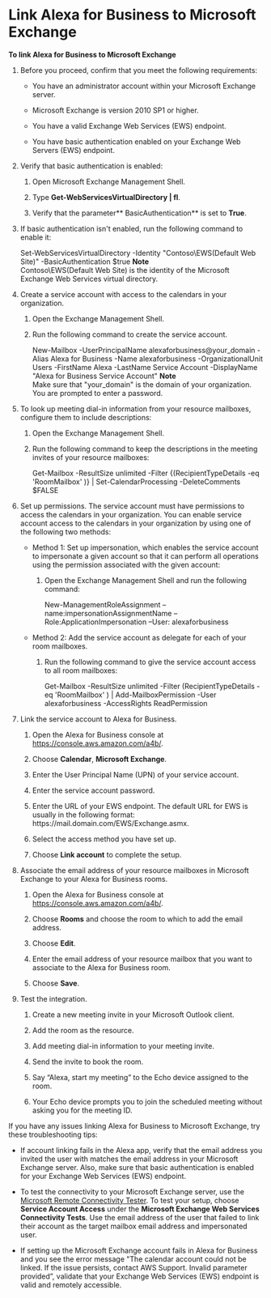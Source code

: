 # Link Alexa for Business to Microsoft Exchange<a name="exchange"></a>

**To link Alexa for Business to Microsoft Exchange**

1. Before you proceed, confirm that you meet the following requirements:

   + You have an administrator account within your Microsoft Exchange server\.

   + Microsoft Exchange is version 2010 SP1 or higher\.

   + You have a valid Exchange Web Services \(EWS\) endpoint\.

   + You have basic authentication enabled on your Exchange Web Servers \(EWS\) endpoint\.

1. Verify that basic authentication is enabled:

   1. Open Microsoft Exchange Management Shell\.

   1. Type **Get\-WebServicesVirtualDirectory | fl**\.

   1. Verify that the parameter** BasicAuthentication** is set to **True**\.

1. If basic authentication isn't enabled, run the following command to enable it:

   Set\-WebServicesVirtualDirectory \-Identity "Contoso\\EWS\(Default Web Site\)" \-BasicAuthentication $true
**Note**  
Contoso\\EWS\(Default Web Site\) is the identity of the Microsoft Exchange Web Services virtual directory\.

1. Create a service account with access to the calendars in your organization\.

   1. Open the Exchange Management Shell\.

   1. Run the following command to create the service account\.

      New\-Mailbox \-UserPrincipalName alexaforbusiness@your\_domain \-Alias Alexa for Business \-Name alexaforbusiness \-OrganizationalUnit Users \-FirstName Alexa \-LastName Service Account \-DisplayName "Alexa for Business Service Account"
**Note**  
Make sure that "your\_domain" is the domain of your organization\. You are prompted to enter a password\.

1. To look up meeting dial\-in information from your resource mailboxes, configure them to include descriptions:

   1. Open the Exchange Management Shell\. 

   1. Run the following command to keep the descriptions in the meeting invites of your resource mailboxes:

      Get\-Mailbox \-ResultSize unlimited \-Filter \{\(RecipientTypeDetails \-eq 'RoomMailbox' \)\} | Set\-CalendarProcessing \-DeleteComments $FALSE

1. Set up permissions\. The service account must have permissions to access the calendars in your organization\. You can enable service account access to the calendars in your organization by using one of the following two methods:

   + Method 1: Set up impersonation, which enables the service account to impersonate a given account so that it can perform all operations using the permission associated with the given account:

     1. Open the Exchange Management Shell and run the following command:

        New\-ManagementRoleAssignment –name:impersonationAssignmentName –Role:ApplicationImpersonation –User: alexaforbusiness 

   + Method 2: Add the service account as delegate for each of your room mailboxes\. 

     1. Run the following command to give the service account access to all room mailboxes:

        Get\-Mailbox \-ResultSize unlimited \-Filter \(RecipientTypeDetails \-eq 'RoomMailbox' \) | Add\-MailboxPermission \-User alexaforbusiness \-AccessRights ReadPermission

1. Link the service account to Alexa for Business\.

   1. Open the Alexa for Business console at [https://console\.aws\.amazon\.com/a4b/](https://console.aws.amazon.com/a4b/)\.

   1. Choose **Calendar**, **Microsoft Exchange**\.

   1. Enter the User Principal Name \(UPN\) of your service account\.

   1. Enter the service account password\.

   1. Enter the URL of your EWS endpoint\. The default URL for EWS is usually in the following format: https://mail\.domain\.com/EWS/Exchange\.asmx\.

   1. Select the access method you have set up\.

   1. Choose **Link account** to complete the setup\.

1. Associate the email address of your resource mailboxes in Microsoft Exchange to your Alexa for Business rooms\.

   1. Open the Alexa for Business console at [https://console\.aws\.amazon\.com/a4b/](https://console.aws.amazon.com/a4b/)\.

   1. Choose **Rooms** and choose the room to which to add the email address\.

   1. Choose **Edit**\.

   1. Enter the email address of your resource mailbox that you want to associate to the Alexa for Business room\.

   1. Choose **Save**\.

1. Test the integration\.

   1. Create a new meeting invite in your Microsoft Outlook client\.

   1. Add the room as the resource\.

   1. Add meeting dial\-in information to your meeting invite\.

   1. Send the invite to book the room\.

   1. Say “Alexa, start my meeting” to the Echo device assigned to the room\.

   1. Your Echo device prompts you to join the scheduled meeting without asking you for the meeting ID\.

If you have any issues linking Alexa for Business to Microsoft Exchange, try these troubleshooting tips:

+ If account linking fails in the Alexa app, verify that the email address you invited the user with matches the email address in your Microsoft Exchange server\. Also, make sure that basic authentication is enabled for your Exchange Web Services \(EWS\) endpoint\.

+ To test the connectivity to your Microsoft Exchange server, use the [Microsoft Remote Connectivity Tester](https://testconnectivity.microsoft.com)\. To test your setup, choose **Service Account Access** under the **Microsoft Exchange Web Services Connectivity Tests**\. Use the email address of the user that failed to link their account as the target mailbox email address and impersonated user\.

+ If setting up the Microsoft Exchange account fails in Alexa for Business and you see the error message "The calendar account could not be linked\. If the issue persists, contact AWS Support\. Invalid parameter provided”, validate that your Exchange Web Services \(EWS\) endpoint is valid and remotely accessible\. 